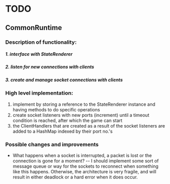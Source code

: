 # TODO

## CommonRuntime

### Description of functionality: 

##### 1. interface with StateRenderer

##### 2. listen for new connections with clients

##### 3. create and manage socket connections with clients

### High level implementation:
1. implement by storing a reference to the StateRenderer instance and having methods to do specific operations
2. create socket listeners with new ports (increment) until a timeout condition is reached, after which the game can start
3. the ClientHandlers that are created as a result of the socket listeners are added to a HashMap indexed by their port no.'s

### Possible changes and improvements

- What happens when a socket is interrupted, a packet is lost or the connection is gone for a moment?
-- I should implement some sort of message queue or way for the sockets to reconnect when something like this happens. 
Otherwise, the architecture is very fragile, and will result in either deadlock or a hard error when it does occur. 
